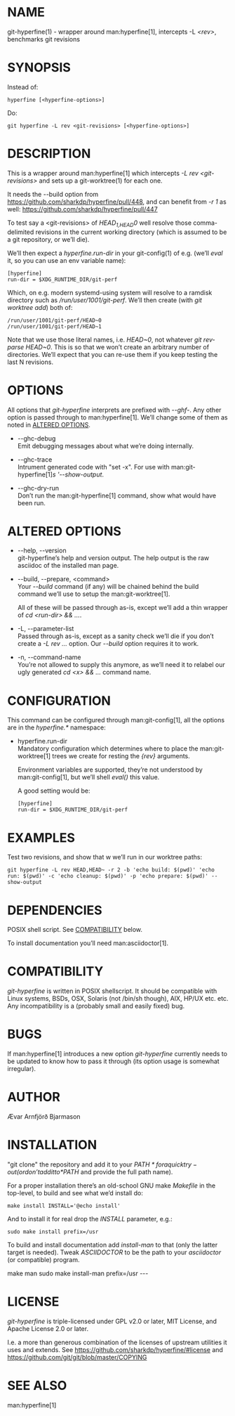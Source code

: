 # NAME

git-hyperfine(1) - wrapper around man:hyperfine\[1\], intercepts -L
*\<rev\>*, benchmarks git revisions

# SYNOPSIS

Instead of:

    hyperfine [<hyperfine-options>]

Do:

    git hyperfine -L rev <git-revisions> [<hyperfine-options>]

# DESCRIPTION

This is a wrapper around man:hyperfine\[1\] which intercepts *-L rev
\<git-revisions\>* and sets up a git-worktree(1) for each one.

It needs the --build option from
<https://github.com/sharkdp/hyperfine/pull/448>, and can benefit from
*-r 1* as well: <https://github.com/sharkdp/hyperfine/pull/447>

To test say a \<git-revisions\> of *HEAD<sub>1,HEAD</sub>0* well resolve
those comma-delimited revisions in the current working directory (which
is assumed to be a git repository, or we’ll die).

We’ll then expect a *hyperfine.run-dir* in your git-config(1) of e.g.
(we’ll *eval* it, so you can use an env variable name):

    [hyperfine]
    run-dir = $XDG_RUNTIME_DIR/git-perf

Which, on e.g. modern systemd-using system will resolve to a ramdisk
directory such as */run/user/1001/git-perf*. We’ll then create (with
*git worktree add*) both of:

    /run/user/1001/git-perf/HEAD~0
    /run/user/1001/git-perf/HEAD~1

Note that we use those literal names, i.e. *HEAD\~0*, not whatever *git
rev-parse HEAD\~0*. This is so that we won’t create an arbitrary number
of directories. We’ll expect that you can re-use them if you keep
testing the last N revisions.

# OPTIONS

All options that *git-hyperfine* interprets are prefixed with *--ghf-*.
Any other option is passed through to man:hyperfine\[1\]. We’ll change
some of them as noted in [ALTERED OPTIONS](#ALTOPT).

  - \--ghc-debug  
    Emit debugging messages about what we’re doing internally.

  - \--ghc-trace  
    Intrument generated code with "set -x". For use with
    man:git-hyperfine\[1\]*s '--show-output*.

  - \--ghc-dry-run  
    Don’t run the man:git-hyperfine\[1\] command, show what would have
    been run.

# ALTERED OPTIONS

  - \--help, --version  
    git-hyperfine’s help and version output. The help output is the raw
    asciidoc of the installed man page.

  - \--build, --prepare, \<command\>  
    Your *--build* command (if any) will be chained behind the build
    command we’ll use to setup the man:git-worktree\[1\].
    
    All of these will be passed through as-is, except we’ll add a thin
    wrapper of *cd \<run-dir\> && …​*.

  - \-L, --parameter-list  
    Passed through as-is, except as a sanity check we’ll die if you
    don’t create a *-L rev …​* option. Our *--build* option requires
    it to work.

  - \-n, --command-name  
    You’re not allowed to supply this anymore, as we’ll need it to
    relabel our ugly generated *cd \<x\> && …​* command name.

# CONFIGURATION

This command can be configured through man:git-config\[1\], all the
options are in the *hyperfine.\** namespace:

  - hyperfine.run-dir  
    Mandatory configuration which determines where to place the
    man:git-worktree\[1\] trees we create for resting the *{rev}*
    arguments.
    
    Environment variables are supported, they’re not understood by
    man:git-config\[1\], but we’ll shell *eval()* this value.
    
    A good setting would be:
    
        [hyperfine]
        run-dir = $XDG_RUNTIME_DIR/git-perf

# EXAMPLES

Test two revisions, and show that w we’ll run in our worktree paths:

    git hyperfine -L rev HEAD,HEAD~ -r 2 -b 'echo build: $(pwd)' 'echo run: $(pwd)' -c 'echo cleanup: $(pwd)' -p 'echo prepare: $(pwd)' --show-output

# DEPENDENCIES

POSIX shell script. See [COMPATIBILITY](#COMPAT) below.

To install documentation you’ll need man:asciidoctor\[1\].

# COMPATIBILITY

*git-hyperfine* is written in POSIX shellscript. It should be compatible
with Linux systems, BSDs, OSX, Solaris (not /bin/sh though), AIX, HP/UX
etc. etc. Any incompatibility is a (probably small and easily fixed)
bug.

# BUGS

If man:hyperfine\[1\] introduces a new option *git-hyperfine* currently
needs to be updated to know how to pass it through (its option usage is
somewhat irregular).

# AUTHOR

Ævar Arnfjörð Bjarmason

# INSTALLATION

"git clone" the repository and add it to your *$PATH* for a quick
try-out (or don’t add it to *$PATH* and provide the full path name).

For a proper installation there’s an old-school GNU make *Makefile* in
the top-level, to build and see what we’d install do:

    make install INSTALL='@echo install'

And to install it for real drop the *INSTALL* parameter, e.g.:

    sudo make install prefix=/usr

To build and install documentation add *install-man* to that (only the
latter target is needed). Tweak *ASCIIDOCTOR* to be the path to your
*asciidoctor* (or compatible) program.

make man sudo make install-man prefix=/usr ---

# LICENSE

*git-hyperfine* is triple-licensed under GPL v2.0 or later, MIT License,
and Apache License 2.0 or later.

I.e. a more than generous combination of the licenses of upstream
utilities it uses and extends. See
<https://github.com/sharkdp/hyperfine/#license> and
<https://github.com/git/git/blob/master/COPYING>

# SEE ALSO

man:hyperfine\[1\]
